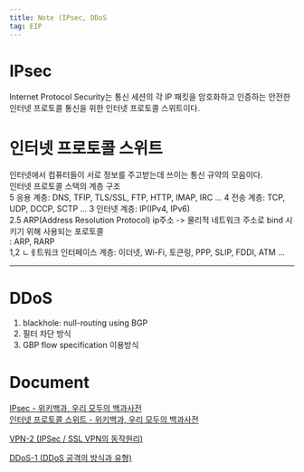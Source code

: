 ```yaml
---
title: Note (IPsec, DDoS  
tag: EIP  
---
```


# IPsec
Internet Protocol Security는 통신 세션의 각 IP 패킷을 암호화하고 인증하는 안전한 인터넷 프로토콜 통신을 위한 인터넷 프로토콜 스위트이다.  

# 인터넷 프로토콜 스위트  
인터넷에서 컴퓨터들이 서로 정보를 주고받는데 쓰이는 통신 규약의 모음이다.  
인터넷 프로토콜 스택의 계층 구조  
5 응용 계층: DNS, TFIP, TLS/SSL, FTP, HTTP, IMAP, IRC ...
4 전송 계층: TCP, UDP, DCCP, SCTP ...
3 인터넷 계층: IP(IPv4, IPv6)  
2.5 ARP(Address Resolution Protocol) ip주소 -> 물리적 네트워크 주소로 bind 시키기 위해 사용되는 포로토콜  
: ARP, RARP  
1,2 ㄴㅔ트워크 인터페이스 계층: 이더넷, Wi-Fi, 토큰링, PPP, SLIP, FDDI, ATM ...


---
# DDoS  

1. blackhole: null-routing using BGP  
2. 필터 차단 방식  
3. GBP flow specification 이용방식  


# Document  
[IPsec - 위키백과, 우리 모두의 백과사전](https://ko.wikipedia.org/wiki/IPsec)  
[인터넷 프로토콜 스위트 - 위키백과, 우리 모두의 백과사전](https://ko.wikipedia.org/wiki/%EC%9D%B8%ED%84%B0%EB%84%B7_%ED%94%84%EB%A1%9C%ED%86%A0%EC%BD%9C_%EC%8A%A4%EC%9C%84%ED%8A%B8)  

[VPN-2 (IPSec / SSL VPN의 동작원리)](https://brunch.co.kr/@ka3211/12)  


[DDoS-1 (DDoS 공격의 방식과 유형)](https://brunch.co.kr/@ka3211/14)  

